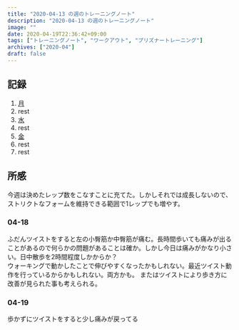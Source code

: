 ```yaml
---
title: "2020-04-13 の週のトレーニングノート"
description: "2020-04-13 の週のトレーニングノート"
image: ""
date: 2020-04-19T22:36:42+09:00
tags: ["トレーニングノート", "ワークアウト", "プリズナートレーニング"]
archives: ["2020-04"]
draft: false
---
```


## 記録

1. [月](https://scrapbox.io/tbsmcd-memo/2020-04-13)
1. rest
1. [水](https://scrapbox.io/tbsmcd-memo/2020-04-15)
1. rest
1. [金](https://scrapbox.io/tbsmcd-memo/2020-04-17)
1. rest
1. rest

## 所感

今週は決めたレップ数をこなすことに充てた。しかしそれでは成長しないので、ストリクトなフォームを維持できる範囲で1レップでも増やす。

### 04-18
ふだんツイストをすると左の小臀筋か中臀筋が痛む。長時間歩いても痛みが出ることがあるので何らかの問題があることは確か。しかし今日は痛みがかなり小さい。日中散歩を2時間程度しかからか？  
ウォーキングで動かしたことで伸びやすくなったかもしれない。最近ツイスト動作を行っているからかもしれない。両方かも。
またはツイストにより歩き方に改善が見られた事も考えられる。

### 04-19

歩かずにツイストをすると少し痛みが戻ってる

